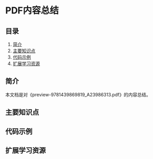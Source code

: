 # PDF内容总结

## 目录
1. [简介](#简介)
2. [主要知识点](#主要知识点)
3. [代码示例](#代码示例)
4. [扩展学习资源](#扩展学习资源)

## 简介
本文档是对《preview-9781439869819_A23986313.pdf》的内容总结。

## 主要知识点

## 代码示例

## 扩展学习资源
